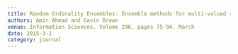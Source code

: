 ```yaml
---
title: Random Ordinality Ensembles: Ensemble methods for multi-valued categorical data
authors: Amir Ahmad and Gavin Brown
venue: Information Sciences. Volume 296, pages 75-94. March
date: 2015-3-1
category: journal
---
```

